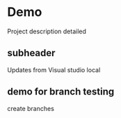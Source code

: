 # Demo

Project description detailed

## subheader

Updates from Visual studio local

## demo for branch testing

create branches

